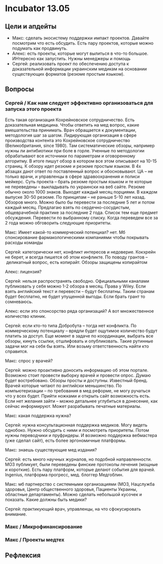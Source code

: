 # Incubator 13.05

## Цели и апдейты

* Макс: сделать экосистему поддержки импакт проектов. Давайте посмотрим что есть обсудить. Есть пару проектов, которые можно подумать как продвинуть.  
* Алекс: есть проекты, которые могут вылиться в что-то большое. ИНтересно как запустить. Нужны менеджеры и помощь
* Сергей: реализовать проект по обеспечению доступа к доказательной информации украинским медикам на основании существующих форматов \(резюме простым языком\).

## Вопросы

### Сергей / Как нам следует эффективно организоваться для запуска этого проекта

Есть такая организация Кохрейновское сотрудничество. Есть доказательная медицина. Чтобы ответить на мед вопрос, какие вмешательства принимать. Врач обращается к документации, методология шаг за шагом. Лидирующая организация в сфере производства контента это Кохрейновское сотрудничество \(Великобритания, since 1980\). Там систематические обзоры, например нужны ли антибиотики при боле в горле. Ученные по методологии обрабатывают все источники по параметрам и оговоренному алгоритму. В итоге пишут обзор в котором все этом описывают на 10-15 страниц. К обзору идет резюме и резюме простым языком. В 4х абзацах дают ответ по поставленный вопрос и обосновывают. ЦА – не только врачи, и управленцы в сфере здравоохранения и полиси мейкерс. Суть проекта – брать резюме простым языком и те которые не переведены – выкладывать по украински на веб сайте. Резюме обычно около 1000 знаков. Выходят каждый месяц порциями. В каждом выпуске 30-50 резюме. По принципам – не раньше 5-10 лет назад. Обзоров много. Можно было бы перевести за последние 5 лет и потом каждый месяц. Предлагаю взять по сердечно-сосудистым, общеврачебной практике за последние 2 года. Список тем еще предмет обсуждения. Перевести по выбранному списку. Когда переведем все за 2 года можно обговорить следующие приоритеты.

Макс: Имеет какой-то коммерческий потенциал? нет. Мб спонсирование фармакологическими компаниями чтобы покрывать расходы команды

Сергей: категорически нет, конфликт интересов и недоверие. Кокхрейн не берет, и всегда пишется об этом конфликте. По поводу грантов – деликатный вопрос, есть копирайт. Обзоры защищены копирайтом

Алекс: лицензия?

Сергей: нельзя распространять свободно. Официальными каналами публиковать у себя можно 1-2 обзора в месяц. Права у Wiley. Если взять английский текст и перевести – будут бесплатны. Таким странам будет бесплатно, не будет упущенной выгоды. Если брать грант то сомневаюсь. 

Алекс: если это спонсорство ряда организаций? А вот множественное количество клиник.

Сергей: если кто-то типа Добробута – тогда нет конфликта. По коммерческому потенциалу – врядли будет ощутимое количество будут платить за доступ. Еще момент в задаче по координации, выбрать все обзоры, кинуть ссылки, отшлифовать и опубликовать. Такие рутинные задачи мог на себя бы взять. Или возьму ответственность найти кто справится.

Макс: спрос у врачей?  

Сергей: можно проактивно доносить информацию об этом портале. Возможно стоит провести выборку врачей и провести опрос. Думаю будет востребовано. Обзоры просты и доступны. Известный бренд. Врачей которые читают по английски меньшинство. По компьютеризации – по требования в мед реформе, не могу ручаться что у всех будет. Прийти ножками и открыть сайт возможность есть. Если нет желания зайти – можно детальнее углубиться в донесение, как сейчас информируют. Может разрабывать печатные материалы.

Макс: какая поддержка нужна?

Сергей: нужна консультационная поддержка медиков. Могу видеть однобоко. Нужно обсудить с ними и посмотреть приоритеты. Потом нужны переводчики и пруфридеры. И возможно поддержка вебмастера \(уже сделал сайт\), есть более эргономичные платформы.

Макс: знаешь существующие мед издания?

Сергей: есть много научных журналов, но подобной направленности. МОЗ публикует, были переведены финские протоколы лечения \(мощные и короткие\). Есть пару платформ, которые делают события для врачей. Ingenius, платформа прогресс, мед. блоггер Медгоблин.

Макс: мб партнерство с системными организациями \(МОЗ, Нацслужба здоровья, Центр общественного здоровья, Пациенты Украины, областные департаменты\). Можно сделать небольшой кусочек и показать. Какие должны быть медики?

Сергей: практикующий врач, управленцы, на что сфокусировать внимание.

### Макс / Микрофинансирование

### Макс / Проекты медтех

## Рефлексия 

